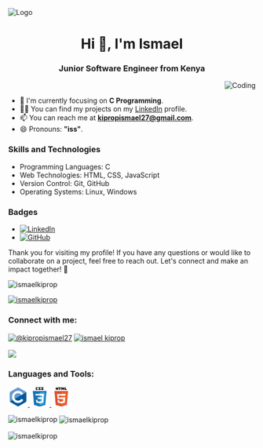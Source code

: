 <img src="https://cdn.dribbble.com/users/1059022/screenshots/3745283/thumbnail.png" alt="Logo" width="1280" height="720">


<h1 align="center">Hi 👋, I'm Ismael</h1>
<h3 align="center">Junior Software Engineer from Kenya</h3>

<p align="right">
  <img src="https://github.com/IsmaelKiprop/IsmaelKiprop/blob/main/assets/coding.gif" alt="Coding" width="250"/>
</p>

- 🌱 I'm currently focusing on **C Programming**.
- 👨‍💻 You can find my projects on my [LinkedIn](https://ke.linkedin.com/in/ismael-kiprop-11581722b) profile.
- 📫 You can reach me at **kipropismael27@gmail.com**.
- 😄 Pronouns: **"iss"**.

### Skills and Technologies

- Programming Languages: C
- Web Technologies: HTML, CSS, JavaScript
- Version Control: Git, GitHub
- Operating Systems: Linux, Windows
  
### Badges

- [![LinkedIn](https://img.shields.io/badge/LinkedIn-Connect-blue)](https://ke.linkedin.com/in/ismael-kiprop-11581722b)
- [![GitHub](https://img.shields.io/github/followers/IsmaelKiprop?style=social)](https://github.com/IsmaelKiprop)

Thank you for visiting my profile! If you have any questions or would like to collaborate on a project, feel free to reach out. Let's connect and make an impact together! 🚀

<p align="left"> <img src="https://komarev.com/ghpvc/?username=ismaelkiprop&label=Profile%20views&color=0e75b6&style=flat" alt="ismaelkiprop" /> </p>

<p align="left"> <a href="https://github.com/ryo-ma/github-profile-trophy"><img src="https://github-profile-trophy.vercel.app/?username=ismaelkiprop" alt="ismaelkiprop" /></a> </p>

<h3 align="left">Connect with me:</h3>
    
<p align="left">
<a href="https://twitter.com/@kipropismael27" target="blank"><img align="center" src="https://raw.githubusercontent.com/rahuldkjain/github-profile-readme-generator/master/src/images/icons/Social/twitter.svg" alt="@kipropismael27" height="30" width="40" /></a>
<a href="https://linkedin.com/in/ismael kiprop" target="blank"><img align="center" src="https://raw.githubusercontent.com/rahuldkjain/github-profile-readme-generator/master/src/images/icons/Social/linked-in-alt.svg" alt="ismael kiprop" height="30" width="40" /></a>
</p>
<img align="center" width="400" 
src="https://github.com/IsmaelKiprop/IsmaelKiprop/assets/133222922/b43aa1b9-be52-4fa4-a1d1-20e7d64fbb83"> 

<h3 align="left">Languages and Tools:</h3>
<p align="left"> <a href="https://www.cprogramming.com/" target="_blank" rel="noreferrer"> <img src="https://raw.githubusercontent.com/devicons/devicon/master/icons/c/c-original.svg" alt="c" width="40" height="40"/> </a> <a href="https://www.w3schools.com/css/" target="_blank" rel="noreferrer"> <img src="https://raw.githubusercontent.com/devicons/devicon/master/icons/css3/css3-original-wordmark.svg" alt="css3" width="40" height="40"/> </a> <a href="https://www.w3.org/html/" target="_blank" rel="noreferrer"> <img src="https://raw.githubusercontent.com/devicons/devicon/master/icons/html5/html5-original-wordmark.svg" alt="html5" width="40" height="40"/> </a> </p>

<p><img align="left" src="https://github-readme-stats.vercel.app/api/top-langs?username=ismaelkiprop&show_icons=true&locale=en&layout=compact" alt="ismaelkiprop" /></p>

<p>&nbsp;<img align="center" src="https://github-readme-stats.vercel.app/api?username=ismaelkiprop&show_icons=true&locale=en" alt="ismaelkiprop" /></p>

<p><img align="center" src="https://github-readme-streak-stats.herokuapp.com/?user=ismaelkiprop&" alt="ismaelkiprop" /></p>

